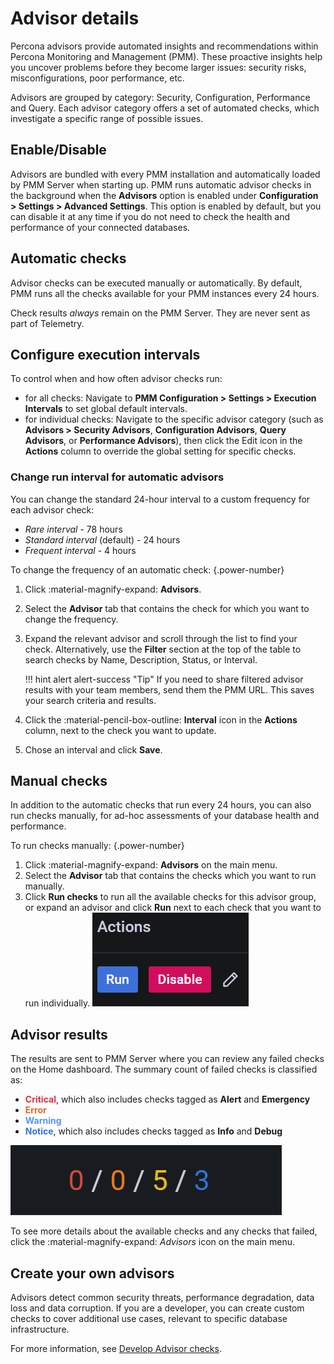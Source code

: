 # Advisor details

Percona advisors provide automated insights and recommendations within Percona Monitoring and Management (PMM). These proactive insights help you uncover problems before they become larger issues: security risks, misconfigurations, poor performance, etc.

Advisors are grouped by category: Security, Configuration, Performance and Query. Each advisor category offers a set of automated checks, which investigate a specific range of possible issues. 

## Enable/Disable
Advisors are bundled with every PMM installation and automatically loaded by PMM Server when starting up. PMM runs automatic advisor checks in the background when the **Advisors** option is enabled under **Configuration > Settings > Advanced Settings**. This option is enabled by default, but you can disable it at any time if you do not need to check the health and performance of your connected databases.

## Automatic checks
Advisor checks can be executed manually or automatically.
By default, PMM runs all the checks available for your PMM instances every 24 hours.

Check results *always* remain on the PMM Server. They are never sent as part of Telemetry.

## Configure execution intervals
To control when and how often advisor checks run:

- for all checks: Navigate to **PMM Configuration > Settings > Execution Intervals** to set global default intervals.
- for individual checks: Navigate to the specific advisor category (such as **Advisors > Security Advisors**, **Configuration Advisors**, **Query Advisors**, or **Performance Advisors**), then click the Edit icon in the **Actions** column to override the global setting for specific checks.

### Change run interval for automatic advisors
You can change the standard 24-hour interval to a custom frequency for each advisor check:

 - *Rare interval* - 78 hours
 - *Standard interval* (default) - 24 hours
 - *Frequent interval* - 4 hours

To change the frequency of an automatic check:
{.power-number}

1. Click :material-magnify-expand: **Advisors**.
2. Select the **Advisor** tab that contains the check for which you want to change the frequency.
3. Expand the relevant advisor and scroll through the list to find your check. Alternatively, use the **Filter** section at the top of the table to search checks by Name, Description, Status, or Interval.

    !!! hint alert alert-success "Tip"
        If you need to share filtered advisor results with your team members, send them the PMM URL. This saves your search criteria and results.
4. Click the :material-pencil-box-outline: **Interval** icon in the **Actions** column, next to the check you want to update.
5. Chose an interval and click **Save**.

## Manual checks
In addition to the automatic checks that run every 24 hours, you can also run checks manually, for ad-hoc assessments of your database health and performance.

To run checks manually:
{.power-number}

1. Click :material-magnify-expand: **Advisors** on the main menu.
2. Select the **Advisor** tab that contains the checks which you want to run manually.
3. Click **Run checks** to run all the available checks for this advisor group, or expand an advisor and click **Run** next to each check that you want to run individually.
![!Actions options](../images/PMM_Checks_Actions.png)

## Advisor results
The results are sent to PMM Server where you can review any failed checks on the Home dashboard. The summary count of failed checks is classified as:

- <b style="color:#e02f44;">Critical</b>, which also includes checks tagged as **Alert** and **Emergency**
- <b style="color:#e36526;">Error</b>
- <b style="color:#5794f2;">Warning</b>
- <b style="color:#3274d9;">Notice</b>, which also includes checks tagged as **Info** and **Debug**

![!Failed Advisor Checks panel](../images/HomeDashboard.png)

To see more details about the available checks and any checks that failed, click the :material-magnify-expand: *Advisors* icon on the main menu.

## Create your own advisors
Advisors detect common security threats, performance degradation, data loss and data corruption. If you are a developer, you can create custom checks to cover additional use cases, relevant to specific database infrastructure. 

For more information, see [Develop Advisor checks](../advisors/develop-advisor-checks.md).

